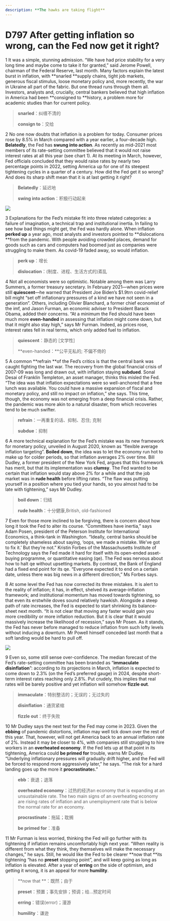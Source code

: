 ```yaml
---
description: **The hawks are taking flight**
---
```


# D797 After getting inflation so wrong, can the Fed now get it right?
1 It was a simple, stunning admission. “We have had price stability for a very long time and maybe come to take it for granted,” said Jerome Powell, chairman of the Federal Reserve, last month. Many factors explain the latest burst in inflation, with **snarled **supply chains, tight job markets, generous fiscal stimulus, loose monetary policy and, more recently, the war in Ukraine all part of the fabric. But one thread runs through them all. Investors, analysts and, crucially, central bankers believed that high inflation in America had been **consigned to **history, a problem more for academic studies than for current policy.

> **snarled**：纠缠不清的
 > 
> **consign to**：交给
 > 

2 No one now doubts that inflation is a problem for today. Consumer prices rose by 8.5% in March compared with a year earlier, a four-decade high. **Belatedly**, the Fed has **swung into action**. As recently as mid-2021 most members of its rate-setting committee believed that it would not raise interest rates at all this year (see chart 1). At its meeting in March, however, Fed officials concluded that they would raise rates by nearly two percentage points in 2022, setting America up for one of its steepest tightening cycles in a quarter of a century. How did the Fed get it so wrong? And does its sharp shift mean that it is at last getting it right?

> **Belatedly**：延迟地
 > 
> **swing into action**：积极行动起来
 > 

![](./archive/img/boxcnpyYaphYZ3D6kkBqfYdwGzh.png)

3 Explanations for the Fed’s mistake fit into three related categories: a failure of imagination, a technical trap and institutional inertia. In failing to see how bad things might get, the Fed was hardly alone. When inflation **perked up** a year ago, most analysts and investors pointed to **dislocations **from the pandemic. With people avoiding crowded places, demand for goods such as cars and computers had boomed just as companies were struggling to make them. As covid-19 faded away, so would inflation.

> **perk up**：增长
 > 
> **dislocation**：(制度、进程、生活方式的)紊乱
 > 

4 Not all economists were so optimistic. Notable among them was Larry Summers, a former treasury secretary. In February 2021—when prices were still **quiescent**—he warned that President Joe Biden’s $1.9trn covid-relief bill might “set off inflationary pressures of a kind we have not seen in a generation”. Others, including Olivier Blanchard, a former chief economist of the imf, and Jason Furman, an economic adviser to President Barack Obama, added their concerns. “At a minimum the Fed should have been much more **even-handed** in assessing that inflation might come down, but that it might also stay high,” says Mr Furman. Indeed, as prices rose, interest rates fell in real terms, which only added fuel to inflation.

> **quiescent**：静态的 [文学性]
 > 
> **even-handed：**公平无私的; 不偏不倚的
 > 

5 A common **refrain **of the Fed’s critics is that the central bank was caught fighting the last war. The recovery from the global financial crisis of 2007-09 was long and drawn out, with inflation staying **subdued**. Sonal Desai of Franklin Templeton, an asset manager, thinks this misled the Fed. “The idea was that inflation expectations were so well-anchored that a free lunch was available. You could have a massive expansion of fiscal and monetary policy, and still no impact on inflation,” she says. This time, though, the economy was not emerging from a deep financial crisis. Rather, the pandemic was more akin to a natural disaster, from which recoveries tend to be much swifter.

> **refrain**：一再重复的话、抑制、忍住; 克制
 > 
> **subdue**：抑制
 > 

6 A more technical explanation for the Fed’s mistake was its new framework for monetary policy, unveiled in August 2020, known as “flexible average inflation targeting”. **Boiled down**, the idea was to let the economy run hot to make up for colder periods, so that inflation averages 2% over time. Bill Dudley, a former president of the New York Fed, argues that this framework has merit, but that its implementation was **clumsy**. The Fed wanted to be certain that inflation would stay above 2% for a while and that the job market was in **rude health** before lifting rates. “The flaw was putting yourself in a position where you tied your hands, so you almost had to be late with tightening,” says Mr Dudley.

> **boil down**：归结
 > 
> **rude health**：十分健康,British, old-fashioned
 > 

7 Even for those more inclined to be forgiving, there is concern about how long it took the Fed to alter its course. “Committees have inertia,” says Adam Posen, president of the Peterson Institute for International Economics, a think-tank in Washington. “Ideally, central banks should be completely shameless about saying, ‘oops, we made a mistake. We’ve got to fix it.’ But they’re not.” Kristin Forbes of the Massachusetts Institute of Technology says the Fed made it hard for itself with its open-ended asset-buying programme, or quantitative easing (qe). The Fed was nervous about how to halt qe without upsetting markets. By contrast, the Bank of England had a fixed end point for its qe. “Everyone expected it to end on a certain date, unless there was big news in a different direction,” Ms Forbes says.

8 At some level the Fed has now corrected its three mistakes. It is alert to the reality of inflation; it has, in effect, shelved its average-inflation framework; and institutional momentum has moved towards tightening, so that even its erstwhile doves sound relatively hawkish. Alongside a steep path of rate increases, the Fed is expected to start shrinking its balance-sheet next month. “It is not clear that moving any faster would gain you more credibility or more inflation reduction. But it is clear that it would massively increase the likelihood of recession,” says Mr Posen. As it stands, the Fed has never before managed to reduce inflation from such lofty levels without inducing a downturn. Mr Powell himself conceded last month that a soft landing would be hard to pull off.

![](./archive/img/boxcnqBVNHQNGnEhjm0uFLKopUf.png)

9 Even so, some still sense over-confidence. The median forecast of the Fed’s rate-setting committee has been branded as “**immaculate disinflation**”: according to its projections in March, inflation is expected to come down to 2.3% (on the Fed’s preferred gauge) in 2024, despite short-term interest rates reaching only 2.8%. Put crudely, this implies that real rates will be barely positive and yet inflation will somehow **fizzle out**.

> **immaculate**：特别整洁的；无误的；无过失的
 > 
> **disinflation**：通货紧缩
 > 
> **fizzle out**：终于失败
 > 

10 Mr Dudley says the next test for the Fed may come in 2023. Given the **ebbing** of pandemic distortions, inflation may well tick down over the rest of this year. That, however, will not get America back to an annual inflation rate of 2%. Instead it may be closer to 4%, with companies still struggling to hire workers in an **overheated economy**. If the Fed lets up at that point in its tightening, America could **be primed for** trouble, warns Mr Dudley. “Underlying inflationary pressures will gradually drift higher, and the Fed will be forced to respond more aggressively later,” he says. “The risk for a hard landing goes up the more it **procrastinate**s.”

> **ebb**：衰退；退落
 > 
> **overheated economy**：过热的经济an economy that is expanding at an unsustainable rate. The two main signs of an overheating economy are rising rates of inflation and an unemployment rate that is below the normal rate for an economy.
 > 
> **procrastinate**：拖延；耽搁
 > 
> **be primed for**：准备
 > 

11 Mr Furman is less worried, thinking the Fed will go further with its tightening if inflation remains uncomfortably high next year. “When reality is different from what they think, they themselves will make the necessary changes,” he says. Still, he would like the Fed to be clearer **now that **its tightening “has no **preset** stopping point”, and will keep going as long as inflation is elevated. After a year of **erring** on the side of optimism, and getting it wrong, it is an appeal for more **humility**.

> **now that **：既然；由于
 > 
> **preset**：预置；事先安排；预调；给…预定时间
 > 
> **erring**：错误(error)；漫游
 > 
> **humility**：谦逊
 > 

